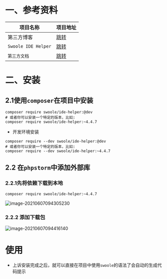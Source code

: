 # 一、参考资料

| 项目名称            | 项目地址                                                     |
| ------------------- | ------------------------------------------------------------ |
| 第三方博客          | [跳转](https://blog.csdn.net/qq_37970180/article/details/103501759) |
| `Swoole IDE Helper` | [跳转](https://github.com/swoole/ide-helper)                 |
| `第三方文档`        | [跳转](https://toscode.gitee.com/JYPHP/swoole-ide-helper)    |

# 二、安装

 ## 2.1使用`composer`在项目中安装

```shell
composer require swoole/ide-helper:@dev
# 或者你可以安装一个特定的版本，比如:
composer require swoole/ide-helper:~4.4.7
```

- 开发环境安装

```shell
composer require --dev swoole/ide-helper:@dev
# 或者你可以安装一个特定的版本，比如:
composer require --dev swoole/ide-helper:~4.4.7
```

## 2.2 在`phpstorm`中添加外部库

### 2.2.1先将依赖下载到本地

```shell
composer require swoole/ide-helper:~4.4.7
```

![image-20210607094305230](https://yaoliuyang-blog-images.oss-cn-beijing.aliyuncs.com/blogImages/image-20210607094305230.png)

### 2.2.2 添加下载包

![image-20210607094416140](https://yaoliuyang-blog-images.oss-cn-beijing.aliyuncs.com/blogImages/image-20210607094416140.png)

# 使用

- 上诉安装完成之后，就可以直接在项目中使用`swoole`的语法了会自动的生成代码提示